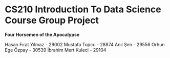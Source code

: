 # CS210 Introduction To Data Science Course Group Project

  **Four Horsemen of the Apocalypse** 

Hasan Fırat Yılmaz - 29002
Mustafa Topcu - 28874
Anıl Şen - 29556
Orhun Ege Özpay - 30539
İbrahim Mert Kuleci - 29104
